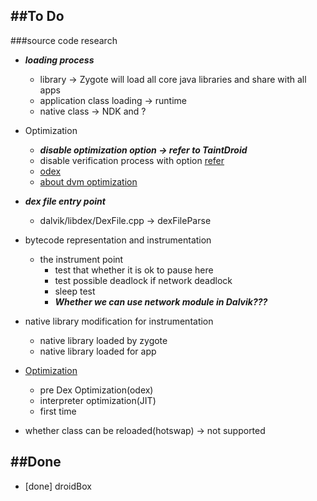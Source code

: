 ##To Do
---
###source code research
* ___loading process___
  * library -> Zygote will load all core java libraries and share with all apps
  * application class loading -> runtime
  * native class -> NDK and ?
* Optimization
  * ___disable optimization option -> refer to TaintDroid___
  * disable verification process with option [refer](http://www.netmite.com/android/mydroid/dalvik/docs/embedded-vm-control.html)
  * [odex](https://code.google.com/p/smali/wiki/DeodexInstructions)
  * [about dvm optimization](http://www.netmite.com/android/mydroid/dalvik/docs/dexopt.html)
* ___dex file entry point___
  * dalvik/libdex/DexFile.cpp -> dexFileParse


* bytecode representation and instrumentation
  * the instrument point
    * test that whether it is ok to pause here
    * test possible deadlock if network deadlock
    * sleep test
    * ___Whether we can use network module in Dalvik???___
    
* native library modification for instrumentation
   * native library loaded by zygote
   * native library loaded for app

* [Optimization](http://www.netmite.com/android/mydroid/dalvik/docs/dexopt.html)
  * pre Dex Optimization(odex)
  * interpreter optimization(JIT)
  * first time
  
* whether class can be reloaded(hotswap) -> not supported



##Done
---
* [done] droidBox
